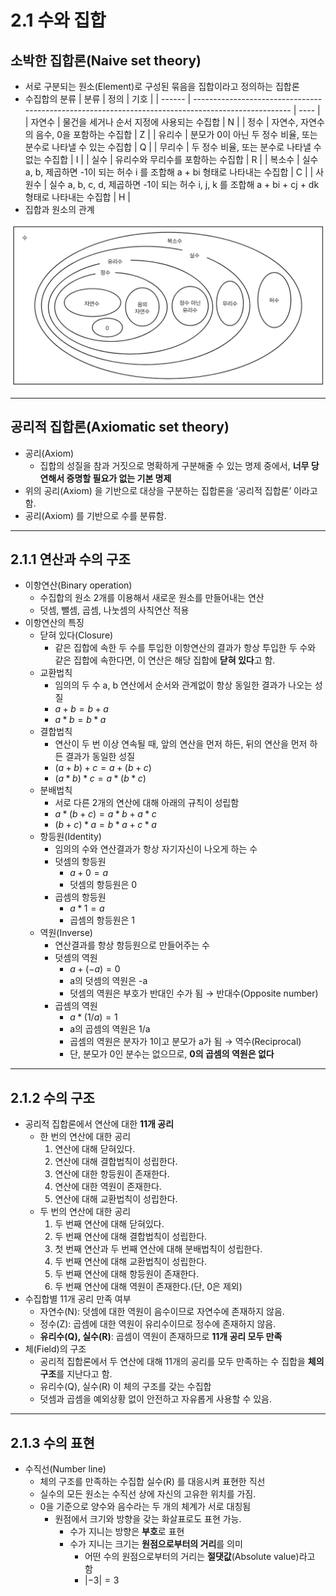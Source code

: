 # 2.1 수와 집합

## 소박한 집합론(Naive set theory)

- 서로 구분되는 원소(Element)로 구성된 묶음을 집합이라고 정의하는 집합론
- 수집합의 분류
  | 분류 | 정의 | 기호 |
  | ------ | -------------------------------------------------------------------------------------------------- | ---- |
  | 자연수 | 물건을 세거나 순서 지정에 사용되는 수집합 | N |
  | 정수 | 자연수, 자연수의 음수, 0을 포함하는 수집합 | Z |
  | 유리수 | 분모가 0이 아닌 두 정수 비율, 또는 분수로 나타낼 수 있는 수집합 | Q |
  | 무리수 | 두 정수 비율, 또는 분수로 나타낼 수 없는 수집합 | I |
  | 실수 | 유리수와 무리수를 포함하는 수집합 | R |
  | 복소수 | 실수 a, b, 제곱하면 -1이 되는 허수 i 를 조합해 a + bi 형태로 나타내는 수집합 | C |
  | 사원수 | 실수 a, b, c, d, 제곱하면 -1이 되는 허수 i, j, k 를 조합해 a + bi + cj + dk 형태로 나타내는 수집합 | H |
- 집합과 원소의 관계

![Untitled](diagram.png)

---

## 공리적 집합론(Axiomatic set theory)

- 공리(Axiom)
  - 집합의 성질을 참과 거짓으로 명확하게 구분해줄 수 있는 명제 중에서, **너무 당연해서 증명할 필요가 없는 기본 명제**
- 위의 공리(Axiom) 을 기반으로 대상을 구분하는 집합론을 ‘공리적 집합론’ 이라고 함.
- 공리(Axiom) 를 기반으로 수를 분류함.

---

## 2.1.1 연산과 수의 구조

- 이항연산(Binary operation)
  - 수집합의 원소 2개를 이용해서 새로운 원소를 만들어내는 연산
  - 덧셈, 뺄셈, 곱셈, 나눗셈의 사칙연산 적용
- 이항연산의 특징
  - 닫혀 있다(Closure)
    - 같은 집합에 속한 두 수를 투입한 이항연산의 결과가 항상 투입한 두 수와 같은 집합에 속한다면, 이 연산은 해당 집합에 **닫혀 있다**고 함.
  - 교환법칙
    - 임의의 두 수 a, b 연산에서 순서와 관계없이 항상 동일한 결과가 나오는 성질
    - $a + b = b + a$
    - $a * b = b * a$
  - 결합법칙
    - 연산이 두 번 이상 연속될 때, 앞의 연산을 먼저 하든, 뒤의 연산을 먼저 하든 결과가 동일한 성질
    - $(a+b)+c = a+(b+c)$
    - $(a * b) * c = a * (b * c)$
  - 분배법칙
    - 서로 다른 2개의 연산에 대해 아래의 규칙이 성립함
    - $a * (b+c) = a * b+a * c$
    - $(b+c) * a = b * a+c * a$
  - 항등원(Identity)
    - 임의의 수와 연산결과가 항상 자기자신이 나오게 하는 수
    - 덧셈의 항등원
      - $a+0=a$
      - 덧셈의 항등원은 0
    - 곱셈의 항등원
      - $a*1=a$
      - 곱셈의 항등원은 1
  - 역원(Inverse)
    - 연산결과를 항상 항등원으로 만들어주는 수
    - 덧셈의 역원
      - $a+(-a)=0$
      - a의 덧셈의 역원은 -a
      - 덧셈의 역원은 부호가 반대인 수가 됨 → 반대수(Opposite number)
    - 곱셈의 역원
      - $a*(1/a)=1$
      - a의 곱셈의 역원은 1/a
      - 곱셈의 역원은 분자가 1이고 분모가 a가 됨 → 역수(Reciprocal)
      - 단, 분모가 0인 분수는 없으므로, **0의 곱셈의 역원은 없다**

---

## 2.1.2 수의 구조

- 공리적 집합론에서 연산에 대한 **11개 공리**
  - 한 번의 연산에 대한 공리
    1. 연산에 대해 닫혀있다.
    2. 연산에 대해 결합법칙이 성립한다.
    3. 연산에 대한 항등원이 존재한다.
    4. 연산에 대한 역원이 존재한다.
    5. 연산에 대해 교환법칙이 성립한다.
  - 두 번의 연산에 대한 공리
    1. 두 번째 연산에 대해 닫혀있다.
    2. 두 번째 연산에 대해 결합법칙이 성립한다.
    3. 첫 번째 연산과 두 번째 연산에 대해 분배법칙이 성립한다.
    4. 두 번째 연산에 대해 교환법칙이 성립한다.
    5. 두 번째 연산에 대해 항등원이 존재한다.
    6. 두 번째 연산에 대해 역원이 존재한다.(단, 0은 제외)
- 수집합별 11개 공리 만족 여부
  - 자연수(N): 덧셈에 대한 역원이 음수이므로 자연수에 존재하지 않음.
  - 정수(Z): 곱셈에 대한 역원이 유리수이므로 정수에 존재하지 않음.
  - **유리수(Q), 실수(R)**: 곱셈이 역원이 존재하므로 **11개 공리 모두 만족**
- 체(Field)의 구조
  - 공리적 집합론에서 두 연산에 대해 11개의 공리를 모두 만족하는 수 집합을 **체의 구조**를 지난다고 함.
  - 유리수(Q), 실수(R) 이 체의 구조를 갖는 수집합
  - 덧셈과 곱셈을 예외상황 없이 안전하고 자유롭게 사용할 수 있음.

---

## 2.1.3 수의 표현

- 수직선(Number line)
  - 체의 구조를 만족하는 수집합 실수(R) 를 대응시켜 표현한 직선
  - 실수의 모든 원소는 수직선 상에 자신의 고유한 위치를 가짐.
  - 0을 기준으로 양수와 음수라는 두 개의 체계가 서로 대칭됨
    - 원점에서 크기와 방향을 갖는 화살표로도 표현 가능.
      - 수가 지니는 방향은 **부호**로 표현
      - 수가 지니는 크기는 **원점으로부터의 거리**를 의미
        - 어떤 수의 원점으로부터의 거리는 **절댓값**(Absolute value)라고 함
        - $|-3|=3$
